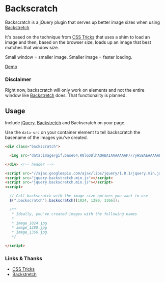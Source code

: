 # Backscratch

Backscratch is a jQuery plugin that serves up better image sizes
when using [Backstretch](http://srobbin.com/jquery-plugins/backstretch/)

It's based on the technique from [CSS Tricks](http://css-tricks.com/perfect-full-page-background-image/) 
that uses a shim to load an image and then, based on the browser size, loads up an image
that best matches that window size.

Small window = smaller image. Smaller image = faster loading.

[Demo](http://facetdev.com/demos/backscratch/)

### Disclaimer

Right now, backscratch will only work on elements and not the entire window like [Backstretch](http://srobbin.com/jquery-plugins/backstretch/) does.
That functionality is planned.

## Usage

Include [jQuery](http://jquery.com), [Backstretch](http://srobbin.com/jquery-plugins/backstretch/) and Backscratch on your page.

Use the ``data-src`` on your container element to tell backscratch the basename of the images you've created.

```html
<div class="backscratch">

  <img src="data:image/gif;base64,R0lGODlhAQABAIAAAAAAAP///yH5BAEAAAAALAAAAAABAAEAAAIBRAA7" alt="" class="bg" data-src="/path/to/your/image.jpg" />

</div> <!-- header -->

<script src="//ajax.googleapis.com/ajax/libs/jquery/1.8.1/jquery.min.js"></script>
<script src="jquery.backstretch.min.js"></script>
<script src="jquery.backscratch.min.js"></script>
<script>

  // Call backscratch with the image size options you want to use
  $(".backscratch").backscratch([1024, 1280, 1366]);

  /**
   * Ideally, you've created images with the following names
   *
   * image_1024.jpg
   * image_1280.jpg
   * image_1366.jpg
   */

</script>
```

### Links & Thanks

- [CSS Tricks](http://css-tricks.com/perfect-full-page-background-image/)
- [Backstretch](http://srobbin.com/jquery-plugins/backstretch/)